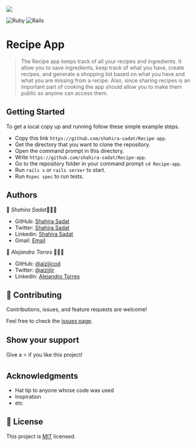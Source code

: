 ![](https://img.shields.io/badge/Microverse-blueviolet)

![Ruby](https://img.shields.io/badge/ruby-%23CC342D.svg?style=for-the-badge&logo=ruby&logoColor=white) ![Rails](https://img.shields.io/badge/rails-%23CC0000.svg?style=for-the-badge&logo=ruby-on-rails&logoColor=white)

# Recipe App
> The Recipe app keeps track of all your recipes and ingredients. It allow you to save ingredients, keep track of what you have, create recipes, and generate a shopping list based on what you have and what you are missing from a recipe. Also, since sharing recipes is an important part of cooking the app should allow you to make them public so anyone can access them.

## Getting Started
To get a local copy up and running follow these simple example steps.

- Copy this link `https://github.com/shahira-sadat/Recipe-app`.
- Get the directory that you want to clone the repository.
- Open the command prompt in this directory.
- Write `https://github.com/shahira-sadat/Recipe-app`.
- Go to the repository folder in your command prompt `cd Recipe-app`.
- Run `rails s` or `rails server` to start.
- Run `Rspec spec` to run tests.

## Authors

👤 *Shahira Sadat*👩🏻‍💻
- GitHub: [Shahira Sadat](https://github.com/shahira-sadat)
- Twitter: [Shahira Sadat](https://twitter.com/SadatShahira)
- Linkedin: [Shahira Sadat](https://www.linkedin.com/in/shahira-sadat-49b402199)
- Gmail: [Email](shahira.sadat1@gmail.com)


👤 *Alejandro Torres* 🧑🏻‍💻
- GitHub: [@aizijicod](https://github.com/aizjicod)
- Twitter: [@aizijijr](https://twitter.com/aizijijr)
- LinkedIn: [Alejandro Torres](https://www.linkedin.com/in/aiziji/)


## 🤝 Contributing

Contributions, issues, and feature requests are welcome!

Feel free to check the [issues page](../../issues/).

## Show your support

Give a ⭐️ if you like this project!

## Acknowledgments

- Hat tip to anyone whose code was used
- Inspiration
- etc

## 📝 License

This project is [MIT](./MIT.md) licensed.
